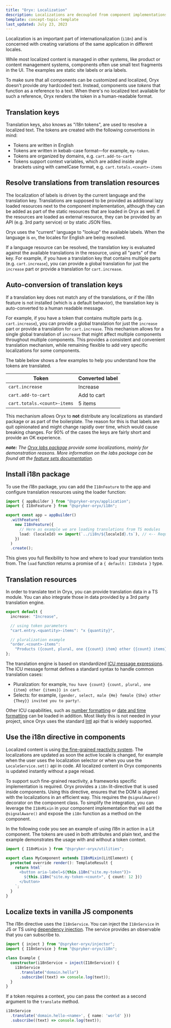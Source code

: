```yaml
---
title: "Oryx: Localization"
description: Localizations are decoupled from component implementations
template: concept-topic-template
last_updated: July 23, 2023
---
```


Localization is an important part of internationalization (`i18n`) and is concerned with creating variations of the same application in different locales.

While most localized content is managed in other systems, like product or content management systems, components often use small text fragments in the UI. The examples are static site labels or aria labels.

To make sure that all components can be customized and localized, Oryx doesn't provide _any_ hardcoded text. Instead, components use _tokens_ that function as a reference to a text. When there's no localized text available for such a reference, Oryx renders the token in a human-readable format.

## Translation keys

Translation keys, also knows as "i18n tokens", are used to resolve a localized text. The tokens are created with the following conventions in mind:

- Tokens are written in English
- Tokens are written in kebab-case format—for example, `my-token`.
- Tokens are organized by domains, e.g. `cart.add-to-cart`
- Tokens support context variables, which are added inside angle brackets using with camelCase format, e.g. `cart.totals.<count>-items`

## Resolve translations from translation resources

The localization of labels is driven by the current language and the translation key. Translations are supposed to be provided as additional lazy loaded resources next to the component implementation, although they can be added as part of the static resources that are loaded in Oryx as well. If the resources are loaded as external resource, they can be provided by an API (e.g. 3rd party service) or by static JSON files.

Oryx uses the "current" language to "lookup" the available labels. When the language is `en`, the locales for English are being resolved.

If a language resource can be resolved, the translation key is evaluated against the available translations in the resource, using all "parts" of the key. For example, if you have a translation key that contains multiple parts (e.g. `cart.increase`), you can provide a global translation for just the `increase` part or provide a translation for `cart.increase`.

## Auto-conversion of translation keys

If a translation key does not match any of the translations, or if the i18n feature is not installed (which is a default behavior), the translation key is auto-converted to a human readable message.

For example, if you have a token that contains multiple parts (e.g. `cart.increase`), you can provide a global translation for just the `increase` part or provide a translation for `cart.increase`. This mechanism allows for a single global translation of `increase` that might affect multiple components throughout multiple components. This provides a consistent and convenient translation mechanism, while remaining flexible to add very specific localizations for some components.

The table below shows a few examples to help you understand how the tokens are translated.

| Token                       | Converted label |
| --------------------------- | --------------- |
| `cart.increase`             | Increase        |
| `cart.add-to-cart`          | Add to cart     |
| `cart.totals.<count>-items` | 5 items         |

This mechanism allows Oryx to **not** distribute any localizations as standard package or as part of the boilerplate. The reason for this is that labels are quit opinionated and might change rapidly over time, which would cause breaking changes. For 90% of the cases the keys are fairly short and provide an OK experience.

_**note:** The [Oryx labs package](https://www.npmjs.com/package/@spryker-oryx/labs) provide some localizations, mainly for demonstration reasons. More information on the labs package can be found att the [feature sets documentation](/docs/scos/dev/front-end-development/{{page.version}}/oryx/feature-setes.html)._

## Install i18n package

To use the i18n package, you can add the `I18nFeature` to the app and configure translation resources using the loader function:

```ts
import { appBuilder } from "@spryker-oryx/application";
import { I18nFeature } from "@spryker-oryx/i18n";

export const app = appBuilder()
  .withFeature(
    new I18nFeature({
      // Here as example we are loading translations from TS modules
      load: (localeId) => import(`../i18n/${localeId}.ts`), // <-- Required part
    })
  )
  .create();
```

This gives you full flexibility to how and where to load your translation texts from. The `load` function returns a promise of a `{ default: I18nData }` type.

## Translation resources

In order to translate text in Oryx, you can provide translation data in a TS module. You can also integrate those in data provided by a 3rd party translation engine.

```ts
export default {
  increase: "Increase",

  // using token parameters
  "cart.entry.<quantity>-items": "x {quantity}",

  // pluralization example
  "order.<count>-items":
    "Products ({count, plural, one {{count} item} other {{count} items}})",
};
```

The translation engine is based on standardized [ICU message expressions](https://unicode-org.github.io/icu/userguide/format_parse/messages/). The ICU message format defines a standard syntax to handle common translation cases:

- Pluralization: for example, `You have {count} {count, plural, one {item} other {items}} in cart`.
- Selects: for example, `{gender, select, male {He} female {She} other {They}} invited you to party!`.

Other ICU capabilities, such as [number formatting](https://unicode-org.github.io/icu/userguide/format_parse/numbers/) or [date and time formatting](https://unicode-org.github.io/icu/userguide/format_parse/datetime/) can be loaded in addition. Most likely this is not needed in your project, since Oryx uses the standard [Intl](https://developer.mozilla.org/en-US/docs/Web/JavaScript/Reference/Global_Objects/Intl) api that is widely supported.

## Use the i18n directive in components

Localized content is using [the fine-grained reactivity system](/docs/scos/dev/front-end-development/{{page.version}}/oryx/reactivity/reactivity.html). The localizations are updated as soon the active locale is changed, for example when the user uses the localization selector or when you use the `LocaleService.set()` api in code. All localized content in Oryx components is updated instantly without a page reload.

To support such fine-grained reactivity, a frameworks specific implementation is required. Oryx provides a `i18n` lit-directive that is used inside components. Using this directive, ensures that the DOM is aligned with the localizations in an efficient way. This requires the `@signalAware()` decorator on the component class. To simplify the integration, you can leverage the `I18nMixin` in your component implementation that will add the `@signalAware()` and expose the `i18n` function as a method on the component.

<!-- TODO: add link to signal documentation once it's available so users can read about signals and @signalAware decorator -->

In the following code you see an example of using i18n in action in a Lit component. The tokens are used in both attributes and plain text, and the example demonstrates the usage with and without a token context.

```ts
import { I18nMixin } from "@spryker-oryx/utilities";

export class MyComponent extends I18nMixin(LitElement) {
  protected override render(): TemplateResult {
    return html`
      <button aria-label=${this.i18n("site.my-token")}>
        ${this.i18n("site.my-token-<count>", { count: 12 })}
      </button>
    `;
  }
}
```

## Localize texts in vanilla JS components

The i18n directive uses the `I18nService`. You can inject the `I18nService` in JS or TS using [dependency injection](/docs/scos/dev/front-end-development/{{page.version}}/oryx/dependency-injection/dependency-injection.html). The service provides an observable that you can subscribe to.

```ts
import { inject } from "@spryker-oryx/injector";
import { I18nService } from "@spryker-oryx/i18n";

class Example {
  constructor(i18nService = inject(I18nService)) {
    i18nService
      .translate("domain.hello")
      .subscribe((text) => console.log(text));
  }
}
```

If a token requires a context, you can pass the context as a second argument to the `translate` method.

```ts
i18nService
  .translate('domain.hello-<name>', { name: 'world' }))
  .subscribe((text) => console.log(text));
```
